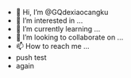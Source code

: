 - 👋 Hi, I’m @GQdexiaocangku
- 👀 I’m interested in ...
- 🌱 I’m currently learning ...
- 💞️ I’m looking to collaborate on ...
- 📫 How to reach me ...
-    push test
-    again
<!---
GQdexiaocangku/GQdexiaocangku is a ✨ special ✨ repository because its `README.md` (this file) appears on your GitHub profile.
You can click the Preview link to take a look at your changes.
--->
